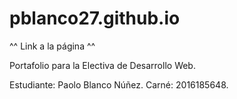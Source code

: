 # pblanco27.github.io
^^ Link a la página ^^

Portafolio para la Electiva de Desarrollo Web.

Estudiante: Paolo Blanco Núñez.
Carné: 2016185648.
